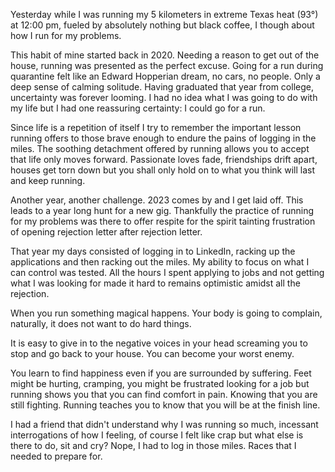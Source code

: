 
Yesterday while I was running my 5 kilometers in extreme Texas heat (93°) at 12:00 pm, fueled by absolutely nothing but black coffee, I though about how I run for my problems.

This habit of mine started back in 2020. Needing a reason to get out of the house, running was presented as the perfect excuse. Going for a run during quarantine felt like an Edward Hopperian dream, no cars, no people. Only a deep sense of calming solitude. Having graduated that year from college, uncertainty was forever looming. I had no idea what I was going to do with my life but I had one reassuring certainty: I could go for a run. 

Since life is a repetition of itself I try to remember the important lesson running offers to those brave enough to endure the pains of logging in the miles. The soothing detachment offered by running allows you to accept that life only moves forward. Passionate loves fade, friendships drift apart, houses get torn down but you shall only hold on to what you think will last and keep running. 

Another year, another challenge. 2023 comes by and I get laid off. This leads to a year long hunt for a new gig. Thankfully the practice of running for my problems was there to offer respite for the spirit tainting frustration of opening rejection letter after rejection letter.

That year my days consisted of logging in to LinkedIn, racking up the applications and then racking out the miles. My ability to focus on what I can control was tested. All the hours I spent applying to jobs and not getting what I was looking for made it hard to remains optimistic amidst all the rejection.   

When you run something magical happens. Your body is going to complain, naturally, it does not want to do hard things. 

It is easy to give in to the negative voices in your head screaming you to stop and go back to your house. You can become your worst enemy. 

You learn to find happiness even if you are surrounded by suffering. Feet might be hurting, cramping, you might be frustrated looking for a job but running shows you that you can find comfort in pain. Knowing that you are still fighting. Running teaches you to know that you will be at the finish line. 

I had a friend that didn't understand why I was running so much, incessant interrogations of how I feeling, of course I felt like crap but what else is there to do, sit and cry? Nope, I had to log in those miles. Races that I needed to prepare for. 






